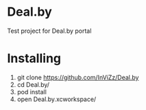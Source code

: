 Deal.by
=======

Test project for Deal.by portal

Installing
==========

1. git clone https://github.com/InViZz/Deal.by
2. cd Deal.by/
3. pod install
4. open Deal.by.xcworkspace/
